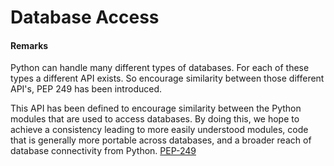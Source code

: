 # Database Access



#### Remarks


Python can handle many different types of databases. For each of these types a different API exists. So encourage similarity between those different API's, PEP 249 has been introduced.

> 
This API has been defined to encourage similarity between the Python modules that are used to access databases. By doing this, we hope to achieve a consistency leading to more easily understood modules, code that is generally more portable across databases, and a broader reach of database connectivity from Python. [PEP-249](http://web.archive.org/web/20161116040113/https://www.python.org/dev/peps/pep-0249/%22PEP%20249%22)


